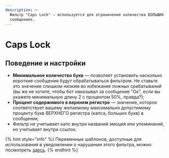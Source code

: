 ```yaml
---
description: >-
  Фильтр "Caps Lock" — используется для ограничения количества БОЛЬШИХ БУКВ в
  сообщениях.
---
```


# Caps Lock

## Поведение и настройки

* **Минимальное количество букв** — позволяет установить насколько короткие сообщения будут обрабатываться фильтром. Не ставьте это значение слишком низким во избежание ложных срабатываний \(вы же не хотите, чтобы бот наказывал за сообщение "Ок", если вы укажете минимальную длину 2 с процентом 50%, правда?\);
* **Процент содержимого в верхнем регистре** — значение, которое соответствует вашему желаемому максимально допустимому проценту букв ВЕРХНЕГО регистра \(капса, больших букв\) в сообщении;
* Фильтр не учитывает капс внутри названий эмоций или упоминаний, но учитывает внутри ссылок.

{% hint style="info" %}
Переменные шаблонов, доступные для использования в уведомлении о нарушении этого фильтра, можно посмотреть [здесь](../message-templates/advanced/variables.md#filtr-caps-lock).
{% endhint %}

